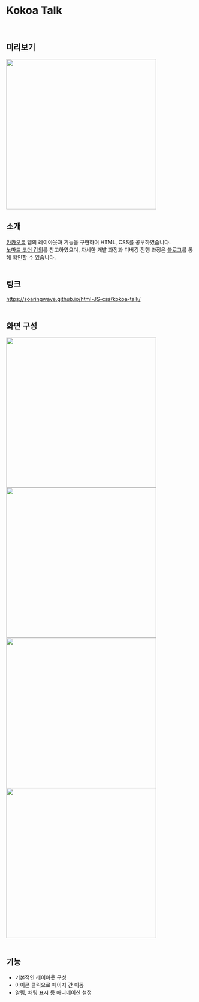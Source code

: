 # Kokoa Talk
<br>  

## 미리보기
<img src="https://user-images.githubusercontent.com/82134672/226289632-72239fdc-a7f0-4072-bf7a-5832d85f02f7.gif" width="400">
<br>

## 소개
[카카오톡](https://www.kakaocorp.com/page/service/service/KakaoTalk) 앱의 레이아웃과 기능을 구현하며 HTML, CSS를 공부하였습니다.
<br>
[노마드 코더 강의](https://nomadcoders.co/kokoa-clone)를 참고하였으며, 자세한 개발 과정과 디버깅 진행 과정은 [블로그](https://soaringwave.tistory.com/category/%ED%94%84%EB%A1%9C%EC%A0%9D%ED%8A%B8/%EC%BD%94%EC%BD%94%EC%95%84%ED%86%A1%20%ED%81%B4%EB%A1%A0%EC%BD%94%EB%94%A9)를 통해 확인할 수 있습니다.
<br>
<br>

## 링크
https://soaringwave.github.io/html-JS-css/kokoa-talk/
<br>
<br>

## 화면 구성
<img src="https://user-images.githubusercontent.com/82134672/226289428-a36a2672-c7e5-4bf6-969d-3e10409fc9aa.png" width="400">
<img src="https://user-images.githubusercontent.com/82134672/226289443-2723f3bb-a00e-47d3-967a-fd237e935074.png" width="400">
<img src="https://user-images.githubusercontent.com/82134672/226289452-0ed3b909-9547-4948-b3f0-6821429f77a2.png" width="400">
<img src="https://user-images.githubusercontent.com/82134672/226289428-a36a2672-c7e5-4bf6-969d-3e10409fc9aa.png" width="400">
<br>
<br>

## 기능
* 기본적인 레이아웃 구성
* 아이콘 클릭으로 페이지 간 이동
* 알림, 채팅 표시 등 애니메이션 설정

